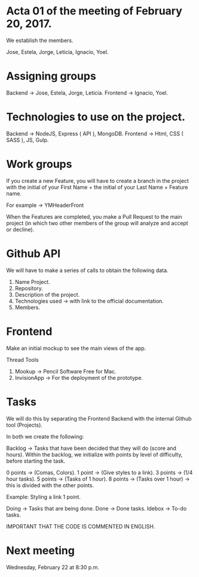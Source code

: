 # Acta 01 of the meeting of February 20, 2017. 

We establish the members.

Jose, Estela, Jorge, Leticia, Ignacio, Yoel.

# Assigning groups

Backend -> Jose, Estela, Jorge, Leticia.
Frontend -> Ignacio, Yoel.

# Technologies to use on the project.

Backend -> NodeJS, Express ( API ), MongoDB.
Frontend -> Html, CSS ( SASS ), JS, Gulp.

# Work groups

If you create a new Feature, you will have to create a branch in the project with the initial of your First Name + the initial of your Last Name + Feature name.

For example -> YMHeaderFront

When the Features are completed, you make a Pull Request to the main project (in which two other members of the group will analyze and accept or decline).

# Github API

We will have to make a series of calls to obtain the following data.

1. Name Project.
2. Repository.
3. Description of the project.
4. Technologies used -> with link to the official documentation.
5. Members.

# Frontend

Make an initial mockup to see the main views of the app.

Thread Tools

1. Mookup -> Pencil Software Free for Mac.
2. InvisionApp -> For the deployment of the prototype.

# Tasks

We will do this by separating the Frontend Backend with the internal Github tool (Projects).

In both we create the following:

Backlog -> Tasks that have been decided that they will do (score and hours).
Within the backlog, we initialize with points by level of difficulty, before starting the task.

0 points -> (Comas, Colors).
1 point -> (Give styles to a link).
3 points -> (1/4 hour tasks).
5 points -> (Tasks of 1 hour).
8 points -> (Tasks over 1 hour) -> this is divided with the other points.

Example: Styling a link 1 point.

Doing -> Tasks that are being done.
Done -> Done tasks.
Idebox -> To-do tasks.

IMPORTANT THAT THE CODE IS COMMENTED IN ENGLISH.

# Next meeting

Wednesday, February 22 at 8:30 p.m.